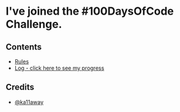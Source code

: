 # I've joined the #100DaysOfCode Challenge.

## Contents
* [Rules](rules.md)
* [Log - click here to see my progress](log.md)

## Credits
* [@ka11away](https://twitter.com/ka11away)
